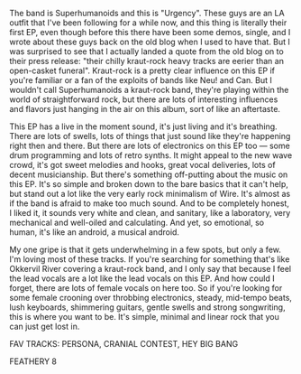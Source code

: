 The band is Superhumanoids and this is "Urgency". These guys are an LA outfit that I've been following for a while now, and this thing is literally their first EP, even though before this there have been some demos, single, and I wrote about these guys back on the old blog when I used to have that. But I was surprised to see that I actually landed a quote from the old blog on to their press release: "their chilly kraut-rock heavy tracks are eerier than an open-casket funeral". Kraut-rock is a pretty clear influence on this EP if you're familiar or a fan of the exploits of bands like Neu! and Can. But I wouldn't call Superhumanoids a kraut-rock band, they're playing within the world of straightforward rock, but there are lots of interesting influences and flavors just hanging in the air on this album, sort of like an aftertaste.

This EP has a live in the moment sound, it's just living and it's breathing. There are lots of swells, lots of things that just sound like they're happening right then and there. But there are lots of electronics on this EP too — some drum programming and lots of retro synths. It might appeal to the new wave crowd, it's got sweet melodies and hooks, great vocal deliveries, lots of decent musicianship. But there's something off-putting about the music on this EP. It's so simple and broken down to the bare basics that it can't help, but stand out a lot like the very early rock minimalism of Wire. It's almost as if the band is afraid to make too much sound. And to be completely honest, I liked it, it sounds very white and clean, and sanitary, like a laboratory, very mechanical and well-oiled and calculating. And yet, so emotional, so human, it's like an android, a musical android.

My one gripe is that it gets underwhelming in a few spots, but only a few. I'm loving most of these tracks. If you're searching for something that's like Okkervil River covering a kraut-rock band, and I only say that because I feel the lead vocals are a lot like the lead vocals on this EP. And how could I forget, there are lots of female vocals on here too. So if you're looking for some female crooning over throbbing electronics, steady, mid-tempo beats, lush keyboards, shimmering guitars, gentle swells and strong songwriting, this is where you want to be. It's simple, minimal and linear rock that you can just get lost in.

FAV TRACKS: PERSONA, CRANIAL CONTEST, HEY BIG BANG

FEATHERY 8
